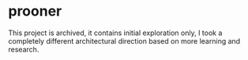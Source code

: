 # prooner

This project is archived, it contains initial exploration only, I took a completely different
architectural direction based on more learning and research.
